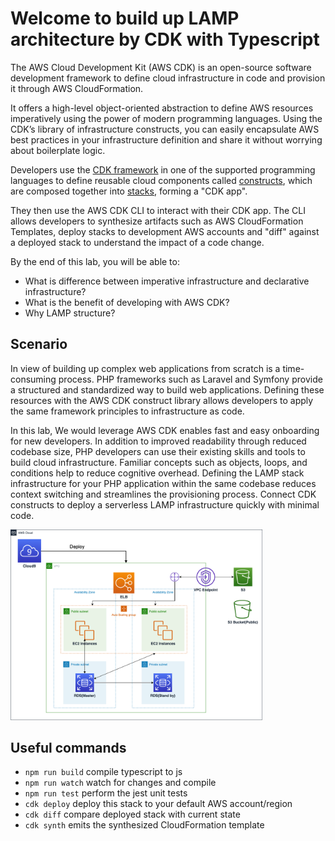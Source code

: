 # Welcome to build up LAMP architecture by CDK with Typescript

The AWS Cloud Development Kit (AWS CDK) is an open-source software development framework to define cloud infrastructure in code and provision it through AWS CloudFormation.

It offers a high-level object-oriented abstraction to define AWS resources imperatively using the power of modern programming languages. Using the CDK’s library of infrastructure constructs, you can easily encapsulate AWS best practices in your infrastructure definition and share it without worrying about boilerplate logic.

Developers use the [CDK framework](https://docs.aws.amazon.com/cdk/latest/guide/home.html) in one of the supported programming languages to define reusable cloud components called [constructs](https://docs.aws.amazon.com/cdk/latest/guide/constructs.html), which are composed together into [stacks](https://docs.aws.amazon.com/cdk/latest/guide/stacks.html), forming a "CDK app".

They then use the AWS CDK CLI to interact with their CDK app. The CLI allows developers to synthesize artifacts such as AWS CloudFormation Templates, deploy stacks to development AWS accounts and "diff" against a deployed stack to understand the impact of a code change.

By the end of this lab, you will be able to:

* What is difference between imperative infrastructure and declarative infrastructure?
* What is the benefit of developing with AWS CDK?
* Why LAMP structure?


## Scenario
In view of building up complex web applications from scratch is a time-consuming process. PHP frameworks such as Laravel and Symfony provide a structured and standardized way to build web applications. Defining these resources with the AWS CDK construct library allows developers to apply the same framework principles to infrastructure as code.

In this lab, We would leverage AWS CDK enables fast and easy onboarding for new developers. In addition to improved readability through reduced codebase size, PHP developers can use their existing skills and tools to build cloud infrastructure. Familiar concepts such as objects, loops, and conditions help to reduce cognitive overhead. Defining the LAMP stack infrastructure for your PHP application within the same codebase reduces context switching and streamlines the provisioning process. Connect CDK constructs to deploy a serverless LAMP infrastructure quickly with minimal code.



<img src="./images/aws-cdk-lamp-architecture.png" width="80%">


## Useful commands

 * `npm run build`   compile typescript to js
 * `npm run watch`   watch for changes and compile
 * `npm run test`    perform the jest unit tests
 * `cdk deploy`      deploy this stack to your default AWS account/region
 * `cdk diff`        compare deployed stack with current state
 * `cdk synth`       emits the synthesized CloudFormation template
